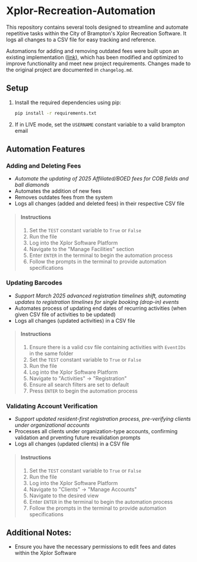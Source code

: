 # Xplor-Recreation-Automation

This repository contains several tools designed to streamline and automate repetitive tasks within the City of Brampton's Xplor Recreation Software. It logs all changes to a CSV file for easy tracking and reference. 

Automations for adding and removing outdated fees were built upon an existing implementation ([link](https://github.com/Mintches/City-of-Brampton-Recreation)), which has been modified and optimized to improve functionality and meet new project requirements. Changes made to the original project are documented in `changelog.md`.

## Setup
1. Install the required dependencies using pip:
    ```bash
    pip install -r requirements.txt

2. If in LIVE mode, set the `USERNAME` constant variable to a valid brampton email 

## Automation Features 
### Adding and Deleting Fees
* *Automate the updating of 2025 Affiliated/BOED fees for COB fields and ball diamonds*
* Automates the addition of new fees
* Removes outdates fees from the system
* Logs all changes (added and deleted fees) in their respective CSV file

> #### Instructions
> 1. Set the `TEST` constant variable to `True` or `False`
> 2. Run the file
> 3. Log into the Xplor Software Platform
> 4. Navigate to the "Manage Facilities" section
> 5. Enter `ENTER` in the terminal to begin the automation process
> 6. Follow the prompts in the terminal to provide automation specifications

### Updating Barcodes
* *Support March 2025 advanced registration timelines shift, automating updates to registration timelines for single booking (drop-in) events*
* Automates process of updating end dates of recurring activities (when given CSV file of activities to be updated)
* Logs all changes (updated activities) in a CSV file

> #### Instructions
> 1. Ensure there is a valid csv file containing activities with `EventIDs` in the same folder
> 2. Set the `TEST` constant variable to `True` or `False`
> 3. Run the file
> 4. Log into the Xplor Software Platform
> 5. Navigate to "Activities" -> "Registration"
> 6. Ensure all search filters are set to default
> 7. Press `ENTER` to begin the automation process

### Validating Account Verification
* *Support updated resident-first registration process, pre-verifying clients under organizational accounts*
* Processes all clients under organization-type accounts, confirming validation and prventing future revalidation prompts
* Logs all changes (updated clients) in a CSV file

> #### Instructions
> 1. Set the `TEST` constant variable to `True` or `False`
> 2. Run the file
> 3. Log into the Xplor Software Platform
> 4. Navigate to "Clients" -> "Manage Accounts"
> 5. Navigate to the desired view
> 6. Enter `ENTER` in the terminal to begin the automation process
> 7. Follow the prompts in the terminal to provide automation specifications

## Additional Notes:
* Ensure you have the necessary permissions to edit fees and dates within the Xplor Software
